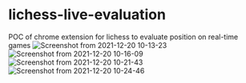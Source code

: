 # lichess-live-evaluation
POC of chrome extension for lichess to evaluate position on real-time games
![Screenshot from 2021-12-20 10-13-23](https://user-images.githubusercontent.com/19196034/146752476-9f5f1149-8126-488e-81fd-1267c650dc71.png)
![Screenshot from 2021-12-20 10-16-09](https://user-images.githubusercontent.com/19196034/146752499-6df7dfd2-2983-40a7-8ac8-ec94e59e3624.png)
![Screenshot from 2021-12-20 10-21-43](https://user-images.githubusercontent.com/19196034/146752545-c51020bf-ac3c-48ac-8ceb-9cf4c529d3f1.png)
![Screenshot from 2021-12-20 10-24-46](https://user-images.githubusercontent.com/19196034/146752564-92f83655-0e31-4234-b45e-8a802b569d88.png)
